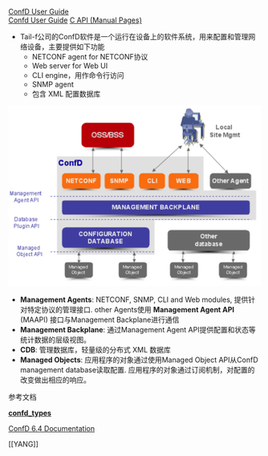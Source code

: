 
[ConfD User Guide](https://manuals.plus/wp-content/sideloads/software-tail-f-confd-user-guide-original.pdf)  
[Confd User Guide](http://66.218.245.39/doc/html/index.html)
[C API (Manual Pages)](http://66.218.245.39/doc/html/rn02.html)

- Tail-f公司的ConfD软件是一个运行在设备上的软件系统，用来配置和管理网络设备，主要提供如下功能
	- NETCONF agent for NETCONF协议
	- Web server for Web UI
	- CLI engine，用作命令行访问
	- SNMP agent
	- 包含 XML 配置数据库

![Pasted image 20221025102733.png](./assets/Pasted_image_20221025102733_1669105864579_0.png)

- **Management Agents**: NETCONF, SNMP, CLI and Web modules, 提供针对特定协议的管理接口.  other Agents使用 **Management Agent API** (MAAPI) 接口与Management Backplane进行通信
- **Management Backplane**: 通过Management Agent API提供配置和状态等统计数据的层级视图。
- **CDB**: 管理数据库，轻量级的分布式 XML 数据库
- **Managed Objects**: 应用程序的对象通过使用Managed Object API从ConfD management database读取配置. 应用程序的对象通过订阅机制，对配置的改变做出相应的响应。

参考文档

[**confd_types**](http://66.218.245.39/doc/html/rn02re16.html)

[ConfD 6.4 Documentation](http://66.218.245.39/doc/)


[[YANG]]